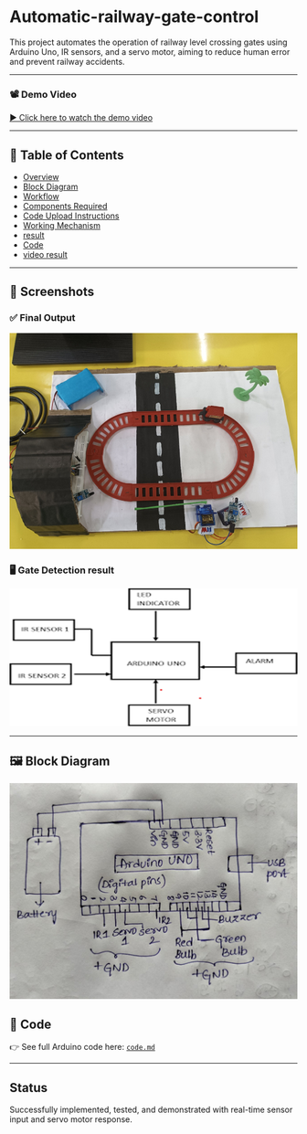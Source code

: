 # Automatic-railway-gate-control
This project automates the operation of railway level crossing gates using Arduino Uno, IR sensors, and a servo motor, aiming to reduce human error and prevent railway accidents.

----

### 📽️ Demo Video  
[▶️ Click here to watch the demo video](videodemo.mp4)

---

## 📁 Table of Contents

- [Overview](docs/00_overview.md)
- [Block Diagram](images/blockdiagram.png)
- [Workflow](images/workflow.png)
- [Components Required](docs/01_components.md)
- [Code Upload Instructions](docs/02_codeupload.md)
- [Working Mechanism](docs/03_workingmechanism.md)
- [result](images/result.png)
- [Code](code.md)
- [video result](videodemo.mp4)


---

## 📸 Screenshots

### ✅ Final Output
![Result](images/result.png)

### 🖥️ Gate Detection result
![Detection](images/workflow.png)

---

## 🖼️ Block Diagram

![Block Diagram](images/blockdiagram.png)


## 🧾 Code

👉 See full Arduino code here: [`code.md`](code.md)

---

## Status

Successfully implemented, tested, and demonstrated with real-time sensor input and servo motor response.
